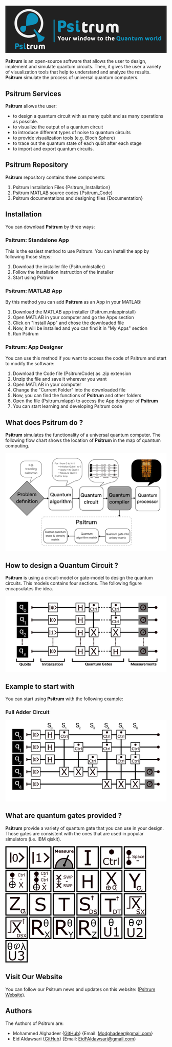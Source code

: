 ![Image](Documentation/Psitrum_Header.jpeg)


**Psitrum** is an open-source software that allows the user to design, implement and simulate quantum circuits. Then, it gives the user a variety of visualization tools that help to understand and analyze the results. **Psitrum** simulate the process of universal quantum computers. 


## Psitrum Services
**Psitrum** allows the user:
- to design a quantum circuit with as many qubit and as many operations as possible.
- to visualize the output of a quantum circuit
- to introduce different types of noise to quantum circuits
- to provide visualization tools (e.g. Bloch Sphere)
- to trace out the quantum state of each qubit after each stage
- to import and export quantum circuits.

## Psitrum Repository

**Psitrum** repository contains three components:
1. Psitrum Installation Files {Psitrum_Installation}
2. Psitrum MATLAB source codes {Psitrum_Code}
3. Psitrum documentations and designing files {Documentation}

## Installation
You can download **Psitrum** by three ways:
### Psitrum: Standalone App
This is the easiest method to use Psitrum. You can install the app by following those steps:
1. Download the installer file (PsitrumInstaller)
2. Follow the installation instruction of the installer
3. Start using Psitrum

### **Psitrum**: MATLAB App
By this method you can add **Psitrum** as an App in your MATLAB:
1. Download the MATLAB app installer (Psitrum.mlappinstall)
2. Open MATLAB in your computer and go the Apps section
3. Click on "Install App" and chose the downloaded file
4. Now, it will be installed and you can find it in "My Apps" section
5. Run Psitrum

### Psitrum: App Designer
You can use this method if you want to access the code of Psitrum and start to modify the software:
1. Download the Code file (PsitrumCode) as .zip extension
2. Unzip the file and save it wherever you want
3. Open MATLAB in your computer
4. Change the "Current Folder" into the downloaded file
5. Now, you can find the functions of **Psitrum** and other folders 
6. Open the file (Psitrum.mlapp) to access the App designer of **Psitrum**
7. You can start learning and developing Psitrum code

## What does Psitrum do ?
**Psitrum** simulates the functionality of a universal quantum computer. The following flow chart shows the location of **Psitrum** in the map of quantum computing.

![Image](Documentation/Quantumsimulatorflowchart.jpeg)

## How to design a Quantum Circuit ?
**Psitrum** is using a circuit-model or gate-model to design the quantum circuits. This models contains four sections. 
The following figure encapsulates the idea.

![Image](Documentation/Circuitmodelexample.jpeg)

## Example to start with
You can start using **Psitrum** with the following example:

### Full Adder Circuit
![Image](Documentation/FullAdder.jpeg)

## What are quantum gates provided ?
**Psitrum** provide a variety of quantum gate that you can use in your design. Those gates are consistent with the ones that are used in popular simulators (i.e. IBM qiskit).

<img src="Documentation/Gates/0.jpeg" alt="drawing" style="width:70px;"/>  <img src="Documentation/Gates/1.jpeg" alt="drawing" style="width:70px;"/>  <img src="Documentation/Gates/Measure.jpeg" alt="drawing" style="width:70px;"/>  <img src="Documentation/Gates/I.jpeg" alt="drawing" style="width:70px;"/>  <img src="Documentation/Gates/Ctrl.jpeg" alt="drawing" style="width:70px;"/>  <img src="Documentation/Gates/Space.jpeg" alt="drawing" style="width:70px;"/>  <img src="Documentation/Gates/Cnot.jpeg" alt="drawing" style="width:70px;"/>  <img src="Documentation/Gates/TF.jpeg" alt="drawing" style="width:70px;"/>  <img src="Documentation/Gates/Swp.jpeg" alt="drawing" style="width:70px;"/>  <img src="Documentation/Gates/H.jpeg" alt="drawing" style="width:70px;"/>  <img src="Documentation/Gates/X.jpeg" alt="drawing" style="width:70px;"/>  <img src="Documentation/Gates/Y.jpeg" alt="drawing" style="width:70px;"/>  <img src="Documentation/Gates/Z.jpeg" alt="drawing" style="width:70px;"/>  <img src="Documentation/Gates/S.jpeg" alt="drawing" style="width:70px;"/>  <img src="Documentation/Gates/T.jpeg" alt="drawing" style="width:70px;"/>  <img src="Documentation/Gates/DS.jpeg" alt="drawing" style="width:70px;"/>  <img src="Documentation/Gates/DT.jpeg" alt="drawing" style="width:70px;"/>  <img src="Documentation/Gates/SX.jpeg" alt="drawing" style="width:70px;"/>  <img src="Documentation/Gates/DSX.jpeg" alt="drawing" style="width:70px;"/>  <img src="Documentation/Gates/RX.jpeg" alt="drawing" style="width:70px;"/>  <img src="Documentation/Gates/RY.jpeg" alt="drawing" style="width:70px;"/>  <img src="Documentation/Gates/RZ.jpeg" alt="drawing" style="width:70px;"/>  <img src="Documentation/Gates/U1.jpeg" alt="drawing" style="width:70px;"/>  <img src="Documentation/Gates/U2.jpeg" alt="drawing" style="width:70px;"/>  <img src="Documentation/Gates/U3.jpeg" alt="drawing" style="width:70px;"/>

## Visit Our Website

You can follow our Psitrum news and updates on this website: ([Psitrum Website](https://github.com/MoGhadeer/Psitrum.git)).

## Authors

The Authors of Psitrum are:
- Mohammed Alghadeer {[GitHub](https://github.com/MoGhadeer)} {Email: Modghadeer@gmail.com}
- Eid Aldawsari {[GitHub](https://github.com/EidFAldawsari)} {Email: EidFAldawsari@gmail.com}
